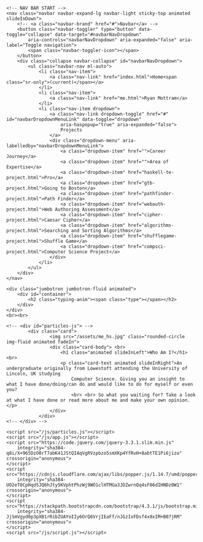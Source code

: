 <!DOCTYPE html>
<html lang="en">
 <head>
  <link rel="stylesheet" href="https://cdnjs.cloudflare.com/ajax/libs/animate.css/3.7.2/animate.min.css">
  <link rel="stylesheet" href="https://stackpath.bootstrapcdn.com/bootstrap/4.3.1/css/bootstrap.min.css" integrity="sha384-ggOyR0iXCbMQv3Xipma34MD+dH/1fQ784/j6cY/iJTQUOhcWr7x9JvoRxT2MZw1T" crossorigin="anonymous">
  <link rel="stylesheet" href="/css/style.css">
  <link href="https://fonts.googleapis.com/css?family=Montserrat:100,200,400,700,900|Titillium:100,200,400,700,900+Web&display=swap"
        rel="stylesheet">
  <meta charset="UTF-8">
  <meta name="viewport" content="widt=device-width, initial-scale=1.0" />
  <script src="./js/typed.js"></script>
  <title>Jing Li Online Portfolio</title>
  
 </head>
<body>

    <!-- NAV BAR START -->
    <nav class="navbar navbar-expand-lg navbar-light sticky-top animated slideInDown">
        <!-- <a class="navbar-brand" href="#">Navbar</a> -->
        <button class="navbar-toggler" type="button" data-toggle="collapse" data-target="#navbarNavDropdown"
            aria-controls="navbarNavDropdown" aria-expanded="false" aria-label="Toggle navigation">
            <span class="navbar-toggler-icon"></span>
        </button>
        <div class="collapse navbar-collapse" id="navbarNavDropdown">
            <ul class="navbar-nav ml-auto">
                <li class="nav-item">
                    <a class="nav-link" href="index.html">Home<span class="sr-only">(current)</span></a>
                </li>
                <li class="nav-item">
                    <a class="nav-link" href="me.html">Ryan Mottram</a>
                </li>
                <li class="nav-item dropdown">
                    <a class="nav-link dropdown-toggle" href="#" id="navbarDropdownMenuLink" data-toggle="dropdown"
                        aria-haspopup="true" aria-expanded="false">
                        Projects
                    </a>
                    <div class="dropdown-menu" aria-labelledby="navbarDropdownMenuLink">
                        <a class="dropdown-item" href="">Career Journey</a>
                        <a class="dropdown-item" href="">Area of Expertise</a>
                        <a class="dropdown-item" href="haskell-te-project.html">Pro</a>
                        <a class="dropdown-item" href="gtb-project.html">Going to Boston</a>
                        <a class="dropdown-item" href="pathfinder-project.html">Path Finder</a>
                        <a class="dropdown-item" href="webauth-project.html">Web Authoring Assessment</a>
                        <a class="dropdown-item" href="cipher-project.html">Caesar Cipher</a>
                        <a class="dropdown-item" href="algorithms-project.html">Searching and Sorting Algorithms</a>
                        <a class="dropdown-item" href="shufflegame-project.html">Shuffle Game</a>
                        <a class="dropdown-item" href="compsci-project.html">Computer Science Project</a>
                    </div>
                </li>
            </ul>
        </div>
    </nav>
<!-- NAV BAR END -->

    <div class="jumbotron jumbotron-fluid animated">
        <div id="container">
            <h2 class="typing-anim"><span class="type"></span></h2>
        </div>
    </div>
    <br><br>

    <!-- <div id="particles-js"> -->
            <div class="card">
                    <img src="/assets/me_hs.jpg" class="rounded-circle img-fluid animated fadeIn">
                    <div class="card-body"> <br>
                        <h1 class="animated slideInLeft">Who Am I?</h1> <br>
                        <p class="card-text animated slideInRight">An undergraduate originally from Lowestoft attending the University of Lincoln, UK studying
                            Computer Science. Giving you an insight to what I have done/doing/can do and would like to do for myself or even you?
                            <br> <br> So what you waiting for? Take a look at what I have done or read more about me and make your own opinion.</p>
                    </div>
                </div>
    <!-- </div> -->

    <script src="/js/particles.js"></script>
    <script src="/js/app.js"></script>
    <script src="https://code.jquery.com/jquery-3.3.1.slim.min.js"
        integrity="sha384-q8i/X+965DzO0rT7abK41JStQIAqVgRVzpbzo5smXKp4YfRvH+8abtTE1Pi6jizo" crossorigin="anonymous">
    </script>
    <script src="https://cdnjs.cloudflare.com/ajax/libs/popper.js/1.14.7/umd/popper.min.js"
        integrity="sha384-UO2eT0CpHqdSJQ6hJty5KVphtPhzWj9WO1clHTMGa3JDZwrnQq4sF86dIHNDz0W1" crossorigin="anonymous">
    </script>
    <script src="https://stackpath.bootstrapcdn.com/bootstrap/4.3.1/js/bootstrap.min.js"
        integrity="sha384-JjSmVgyd0p3pXB1rRibZUAYoIIy6OrQ6VrjIEaFf/nJGzIxFDsf4x0xIM+B07jRM" crossorigin="anonymous">
    </script>
    <script src="/js/script.js"></script>
</body>

</html>


